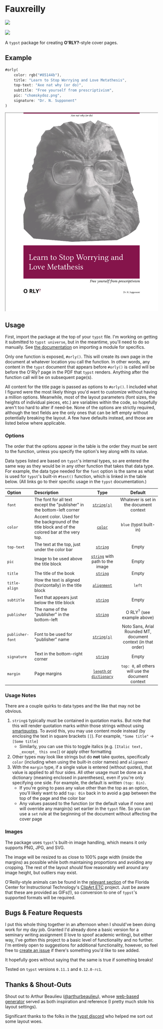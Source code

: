 # Fauxreilly

<a href="https://forthebadge.com" target="_blank"><img src="https://raw.githubusercontent.com/dei-layborer/o-rly-typst/refs/heads/main/made-with-(2s)-2%2C6-diamino-n-%5B(2s)-1-phenylpropan-2-yl%5Dhexanamide-n-%5B(2s)-1-phenyl-2-propanyl%5D-l-lysinamide.svg"></a>

<a href="https://deilayborer.neocities.org/funding" target="_blank"><img src="https://raw.githubusercontent.com/dei-layborer/o-rly-typst/refs/heads/main/%24%24%24-gimmie.svg" height="30"></a>

A ``typst`` package for creating **O'RLY?**-style cover pages.

## Example

```rust
#orly(
    color: rgb("#85144b"),
    title: "Learn to Stop Worrying and Love Metathesis",
    top-text: "Axe nat why (or do)",
    subtitle: "Free yourself from prescriptivism",
    pic: "chomskydoz.png",
    signature: "Dr. N. Supponent"
)
```

![example book cover](example.png)

## Usage

First, import the package at the top of your ``typst`` file.  I'm working on getting it submitted to ``typst universe``, but in the meantime, you'll need to do so manually.  See [the documentation](https://typst.app/docs/reference/scripting/#modules) on importing a module for specifics.

Only one function is exposed, ``#orly()``.  This will create its own page in the document at whatever location you call the function.  In other words, any content in the ``typst`` document that appears before ``#orly()`` is called will be before the O'Rly? page in the PDF that ``typst`` renders.  Anything after the function call will be on subsequent page(s).

All content for the title page is passed as options to ``#orly()``.  I included what I figured were the most likely things you'd want to customize without having a million options.  Meanwhile, most of the layout parameters (font sizes, the heights of individual pieces, etc.) are variables within the code, so hopefully aren't too hard to alter if need-be.  None of the options are strictly required, although the text fields are the only ones that can be left empty without potentially breaking the layout.   A few have defaults instead, and those are listed below where applicable.

### Options
The order that the options appear in the table is the order they must be sent to the function, unless you specify the option's key along with its value.

Data types listed are based on ``typst``'s internal types, so are entered the same way as they would be in any other function that takes that data type.  For example, the data type needed for the ``font`` option is the same as what is used for ``typst``'s built-in ``#text()`` function, which is linked in the table below.  (All links go to their specific usage in the ``typst`` documentation.)

Option | Description | Type | Default |
| :----- | :------- | :-------: | :-------: |
| ``font`` | The font for all text except the "publisher" in the bottom-left corner | [``string(s)``](https://typst.app/docs/reference/text/text/#parameters-font) |  Whatever is set in the document context |
| ``color`` | Accent color.  Used for the background of the title block and of the colored bar at the very top. | [``color``](https://typst.app/docs/reference/visualize/color/) | ``blue`` (typst built-in) |
| ``top-text`` | The text at the top, just under the color bar | [``string``](https://typst.app/docs/reference/foundations/str/) | Empty |
| ``pic`` | Image to be used above the title block | [``string``](https://typst.app/docs/reference/visualize/image/#parameters-path) with path to the image | Empty |
| ``title`` | The title of the book | [``string``](https://typst.app/docs/reference/foundations/str/) | Empty |
| ``title-align`` | How the text is aligned (horizontally) in the title block | [``alignment``](https://typst.app/docs/reference/layout/alignment/) | ``left`` |
| ``subtitle`` | Text that appears just below the title block | [``string``](https://typst.app/docs/reference/foundations/str/) | Empty |
| ``publisher`` | The name of the "publisher" in the bottom-left | [``string``](https://typst.app/docs/reference/foundations/str/) | O RLY<sup>?</sup> (see example above) |
| ``publisher-font`` | Font to be used for "publisher" name | [``string(s)``](https://typst.app/docs/reference/text/text/#parameters-font) | Noto Sans, Arial Rounded MT, document context (in that order) |
| ``signature`` | Text in the bottom-right corner | [``string``](https://typst.app/docs/reference/foundations/str/) | Empty |
| ``margin`` | Page margins | [``length`` or ``dictionary``](https://typst.app/docs/reference/layout/page/#parameters-margin) | ``top: 0``, all others will use the document context |

### Usage Notes

There are a couple quirks to data types and the like that may not be obvious.

1. ``string``s typically must be contained in quotation marks.  But note that this will render quotation marks *within* those strings without using [smartquotes](https://typst.app/docs/reference/text/smartquote/).  To avoid this, you may use content mode instead (by enclosing the text in square brackets ``[]``).  For example, ``"Some title"`` → ``[Some title]``
   - Similarly, you can use this to toggle italics (e.g. ``[Italic text, _except_ this one]``) or apply other formatting
2. Other types may look like strings but do **not** take quotes, specifically ``color`` (including when using the built-in color names) and ``alignment``
3. With the ``margin`` type, if a single value is entered (without quotes), that value is applied to all four sides.  All other usage must be done as a dictionary (meaning enclosed in parentheses), even if you're only specifying one side.  For example, the default is written ``(top: 0in)``.
   - If you're going to pass any value other than the top as an option, you'll likely want to add ``top: 0in`` back in to avoid a gap between the top of the page and the color bar
   - Any values passed to the function (or the default value if none are) will override any margin(s) set earlier in the ``typst`` file.  So you can use a ``set`` rule at the beginning of the document without affecting the cover page

### Images

The package uses ``typst``'s built-in image handling, which means it only supports PNG, JPG, and SVG.

The image will be resized to as close to 100% page width (inside the margins) as possible while both maintaining proportions and avoiding any cropping.  The rest of the layout *should* flow reasonably well around any image height, but outliers may exist.

O'Reilly-style animals can be found in the [relevant section](https://etc.usf.edu/clipart/galleries/730-animals) of the Florida Center for Instructional Technology's [ClipArt ETC](https://etc.usf.edu/clipart/) project.  Just be aware that these are provided as GIFs(!), so conversion to one of ``typst``'s supported formats will be required.


## Bugs & Feature Requests

I put this whole thing together in an afternoon when I should've been doing work for my day job.  Granted I'd already done a basic version for a seminary writing assignment (I love to spoof academic writing), but either way, I've gotten this project to a basic level of functionality and no further.  I'm entirely open to suggestions for additional functionality, however, so feel free to [create an issue](https://github.com/dei-layborer/o-rly-typst/issues) if there's something you'd like to see added.

It hopefully goes without saying that the same is true if something breaks!

Tested on ``typst`` versions ``0.11.1`` and ``0.12.0-rc1``.

## Thanks & Shout-Outs

Shout out to Arthur Beaulieu ([@arthurbeaulieu](https://github.com/ArthurBeaulieu)), whose [web-based generator](https://arthurbeaulieu.github.io/ORlyGenerator/) served as both inspiration and reference (I pretty much stole his layout settings).

Significant thanks to the folks in the [typst discord](https://discord.gg/2uDybryKPe) who helped me sort out some layout woes.
